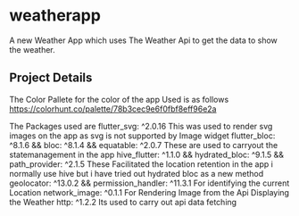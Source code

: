 # weatherapp

A new Weather App which uses The Weather Api to get the data to show the weather.


## Project Details

The Color Pallete for the color of the app Used is as follows 
 https://colorhunt.co/palette/78b3cec9e6f0fbf8eff96e2a

The Packages used are 
  flutter_svg: ^2.0.16
    This was used to render svg images on the app as svg is not supported by Image widget
  flutter_bloc: ^8.1.6 &&  bloc: ^8.1.4 &&  equatable: ^2.0.7
    These are used to carryout the statemanagement in the app
  hive_flutter: ^1.1.0 &&  hydrated_bloc: ^9.1.5 &&   path_provider: ^2.1.5
    These Facilitated the location retention in the app i normally use hive but i have tried out hydrated bloc as a new method
  geolocator: ^13.0.2 && permission_handler: ^11.3.1
    For identifying the current Location
  network_image: ^0.1.1
    For Rendering Image from the Api Displaying the Weather
  http: ^1.2.2
    Its used to carry out api data fetching

